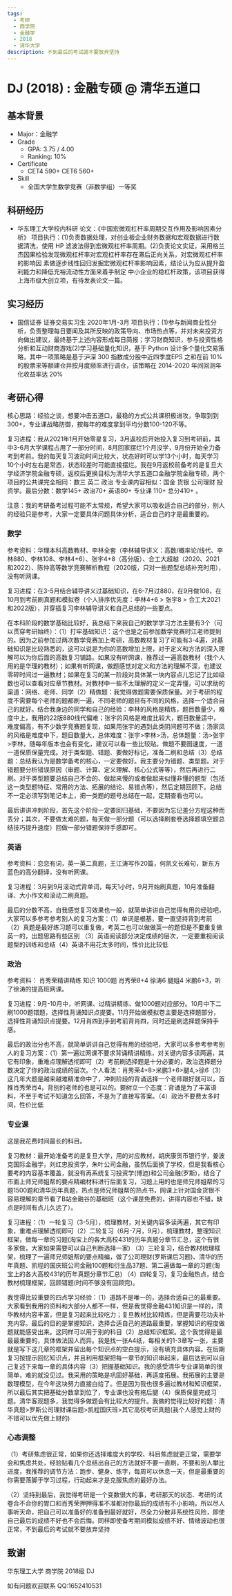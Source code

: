 ```yaml
---
tags:
  - 考研
  - 商学院
  - 金融学
  - 2018
  - 清华大学
description: 不到最后的考试就不要放弃坚持
---
```


# DJ (2018) : 金融专硕 @ 清华五道口

## 基本背景

- Major：金融学
- Grade
  - GPA: 3.75 / 4.00
  - Ranking: 10%
- Certificate
  - CET4 590+ CET6 560+ 
- Skill
  - 全国大学生数学竞赛（非数学组）一等奖  

## 科研经历

- 华东理工大学校内科研 论文：《中国宏微观杠杆率周期交互作用及影响因素分析》 项目执行：(1)负责数据处理，对创业板企业财务数据和宏观数据进行数据清洗，使用 HP 滤波法得到宏微观杠杆率周期。(2)负责论文实证，采用格兰杰因果检验发现微观杠杆率对宏观杠杆率存在滞后正向关系，对宏微观杠杆率的影响因 素做逐步线性回归发掘宏微观杠杆率影响因素，结论认为应从提升盈利能力和降低充裕流动性方面来着手制定 中小企业的稳杠杆政策，该项目获得上海市级大创立项，有待发表论文一篇。

## 实习经历

- 国信证券 证券交易实习生 2020年1月-3月 项目执行：(1)参与新闻商业性分析，负责整理每日要闻及其所反映的政策导向、市场热点等，并对未来投资方向做出建议，最终基于上述内容形成每日简报；学习财商知识，参与投资性格分析和互动财商游戏(2)学习基础量化知识，基于 Python 设计多个量化交易策略，其中一项策略是基于沪深 300 指数成分股中近四季度EPS 之和在前 10%的股票来等额建仓并按月度频率进行调仓，该策略在 2014-2020 年间回测年化收益率达 20%


## 考研心得

核心思路：经验之谈，想要冲击五道口，最稳的方式公共课积极进攻，争取到到300+，专业课战略防御，按每年的难度拿到平均分数100-120不等。

复习进程：我从2021年1月开始零星复习，3月返校后开始投入复习到考研前，其中3-6月大学课程占用了一部分时间，8月回家摆烂1个月没学，9月份开始全力备考到考前。我的每天复习波动时间比较大，状态好时可以学13个小时，每天学习10个小时左右是常态，状态较差时可能直接摆烂。我在9月返校前备考的是复旦大学经济学院金融专硕，返校后更换目标为清华大学五道口金融学院金融专硕，两个项目的公共课完全相同：数三 英二 政治 专业课内容相似：国金 货银 公司理财 投资学。最后分数：数学145+ 政治70+ 英语80+ 专业课 110+ 总分410+ 。

注意：我的考研备考过程可能不太常规，希望大家可以吸收适合自己的部分，别人的经验只是参考，大家一定要具体问题具体分析，适合自己的才是最重要的。


### 数学

参考资料：华理本科高数教材、李林全套（李林辅导讲义：高数/概率论/线代、李林880、李林108、李林4+6）、张宇4+8（高分版）、合工大超越（2020、2021和2022）、陈仲高等数学竞赛解析教程（2020版，只对一些题型总结补充时用），没有听网课。

复习进程：在3-5月结合辅导讲义过基础知识，在6-7月过880，在9月做108，在10月到考前刷真题和模拟卷（个人排序优先度：李林4+6 > 张宇8 > 合工大2021和2022版），并穿插复习李林辅导讲义和自己总结的一些要点。

在本科阶段的数学基础比较好，我总结下来我自己的数学学习方法主要有3个（可以贯穿考研始终）：（1）打牢基础知识：这个也是之前参加数学竞赛时江老师提到的。因为之前参加过两次数学竞赛加上考研，高数教材复习了可能有3-4遍，对基础知识是比较熟悉的，这可以说是为你的高数增加上限，对于定义和方法的深入理解可以为你后面的高数复习铺路。如果没有听网课，推荐过一遍高数教材（我个人用的是华理的教材）；如果有听网课，做题感觉对定义和方法的理解不深，也建议零碎时间过一遍教材；如果在复习的某一阶段对具体某一块内容点儿忘记了比如级数也可以查看对应章节教材。对教材中一些不太理解的定义一定弄懂，可以求助的渠道：网络、老师、同学（2）精做题：我觉得做题需要保质保量。对于考研的程度不需要每个老师的题都刷一遍，不同老师的题目有不同的风格，选择一个适合自己的就好。结合我身边的同学和自己的经验：李林的风格是精炼，题目数量少，难度中上，我用的22版880线代偏难；张宇的风格是难度比较大，题目数量适中，难度偏高，有不少数学竞赛题复现，如果用张宇的遇到此类阴间题可不做；汤家凤的风格是难度中下，题目数量大，总体难度：张宇>李林>汤，总体题量：汤>张宇>李林，随每年版本也会有变化，建议可以看一些比较贴。做题不要图速度，一道一道保质保量完成。对于类型题、错题、要做好标记，准备二刷和总结（3）总结题：总结我认为是数学备考的核心，一定要做好。我主要分为错题、类型题。对于错题要分析错误原因（审题、计算、定义理解、核心公式等等），然后再进行二刷。对于类型题要总结自己不会的、做起来慢的或者做起来似懂非懂的题型（包括这一类型题特征、常用的方法、拓展的结论、易错点等），然后定期回顾下。总结不一定必须写到笔记本上，把一类题的题号总结在一起，定期查看也可以。

最后讲讲冲刺阶段，首先这个阶段一定要回归基础，不要因为忘记差分方程这种而丢分；其次，不要做太难的题，每天做一部分题（可以选择刷套卷选择题填空题总结技巧提升速度）回做一部分错题保持手感即可。


### 英语

参考资料：恋恋有词，英一英二真题，王江涛写作20篇，何凯文长难句，新东方蓝色的高分翻译，没有听网课。

复习进程：3月到9月滚动式背单词，每天1小时，9月开始刷真题，10月准备翻译、大小作文和滚动二刷真题。

最后的分数不高，自我感觉复习效果也一般，就简单讲讲自己觉得有用的经验吧，大家可以多参考参考别人的复习方案：（1）单词是根基，要一直坚持背到考前 （2）真题是最好练习题可以重复做，考英二也可以做做英一的题但是不要重复做英一的，出题思路有些区别 （3）英语阅读部分决定成绩的层次，一定要重视阅读题型的训练和总结（4）英语不用花太多时间，性价比比较低

### 政治

参考资料： 肖秀荣精讲精练 知识 1000题 肖秀荣8+4 徐涛6 腿姐4 米鹏6+3，听了徐涛的提高班网课。

复习进程：9月-10月中，听网课、过精讲精练、做1000题对应部分。10月中下二刷1000题错题，选择性背诵知识点提要。11月开始做模拟卷主要是选择题部分，选择性背诵知识点提要。12月肖四到手到考前背肖四，同时还是刷选择题保持手感。

最后的政治分也不高，就简单讲讲自己觉得有用的经验吧，大家可以多参考参考别人的复习方案：（1）第一遍过网课不要求背诵精讲精练，对关键内容多读两遍，其它有印象，重难点理解透彻即可（2）考前刷选择题是十分必要的，政治选择题分数决定了你的政治成绩的层次。个人看法：肖秀荣4+8>米鹏3+6>腿4,>徐6（3）这几年大题是越来越难精准命中了，冲刺阶段的背诵选择一个老师跟好就可以，首推肖秀荣肖4，背别的老师的也是可以的。要树立一个态度：背诵是为了丰富语料，不至于考试不知道怎么回答，不是为了直接写答案。（4）政治不要费太多时间，性价比低

### 专业课

这是我花费时间最长的科目。

复习教材：最开始准备考的是复旦大学，用的对应教材，胡庆康货币银行学，姜波克国际金融学，刘红忠投资学，朱叶公司金融，虽然后面换了学校，但是我看核心要考的内容基本覆盖，就没有再系统复习投资学(博迪)和公司金融(罗斯)，结合了市面上师兄师姐帮的要点精编材料进行后面复习，习题上用的也是师兄师姐帮的习题1500题和清华历年真题，热点是师兄师姐帮的热点书，网课上针对国金货银不容易理解的章节看了B站金融谷的基础班（这个课是免费的，讲得内容也不错，缺点是时间有点儿久远了）。

复习进程：（1）一轮复习（3-5月），梳理教材，对关键内容多读两遍，其它有印象，重难点理解透彻即可（2）二轮复习（6月-7月，9月），梳理教材，整理知识框架，做每一章的习题(淘宝上的各大高校431的历年真题分章节汇总，这个有很多家做，大家如果需要可以自己判断选择一家) （3）三轮复习，结合教材梳理框架，梳理了一遍师兄师姐帮的要点精编，做了公司理财(罗斯课后习题)、清华的历年真题、凯程的国庆班公司金融100题和衍生品37题、第二遍做每一章的习题(淘宝上的各大高校431的历年真题分章节汇总) （4）四轮复习，复习金融热点，结合教材梳理框架，回顾错题(时间不够没有回顾完)。

我觉得比较重要的四点学习经验：（1）道路不是唯一的，选择合适自己的最重要。大家看到我用的资料和大部分人都不一样，但是我觉得金融431知识是一样的，清华教材内容丰富，但是复习起来比较吃力；复旦教材比较精炼，但是需要花功夫补充内容。最后的目的是掌握知识，选择合适自己的道路最重要，掌握知识的程度做题就能感受出来。这同样可以用于别的科目（2）总结知识框架。这个我觉得是最最最重要的，具体做法因人而异。我是找一张A4纸，每相关的1-3章写一张，主要就是写下这几章的框架并留出每个知识点的空白提示，没有填充具体内容。在后期复习按提示回忆知识点，并且利用框架把每一章节的知识串起来，最后达到可以自己复述下来每一章的具体内容（3）把握基础知识。我的感受清华专业课简单的很简单，难的就没见过。我采用的策略是巩固好基础，再适度拓展。我拓展的主要是数理模型，在今年这块努力直接白给了。但是因为我也很多遍过教材和知识框架，所以最后其实把基础分数拿到位了，专业课也没有拖后腿（4）保质保量完成习题。清华客观题多，我觉得多做题会有比较大的提升。我做的觉得比较好的题：清华真题>罗斯公司理财课后题>凯程国庆班>其它高校考研真题(我个人感觉上财的不错可以优先做上财的)


### 心态调整

（1）考研焦虑很正常，如果你还选择难度大的学校、科目焦虑就更正常，需要学会和焦虑共处，经验贴看几个总结出自己的方法就好不要一直刷，不要和别人攀比进度，我推荐的调节方法：跑步、健身、练字，每周可以休息一天，但是最重要的你需要落脚于学习过程，行动起来才是克服焦虑的最好办法。

（2）坚持到最后，我觉得考研是一个变数很大的事，考研那天的状态、考研的试卷合不合你的胃口和肖秀荣押押得准不准都对你最后的成绩有不小影响，所以尽人事听天命，把自己可以准备好的准备到最好就好，尽全力分散非系统性风险，即使自己最后的成绩不好也不会后悔。同样即使备考期间模拟成绩不好、情绪波动也很正常，不到最后的考试就不要放弃坚持

## 致谢

华东理工大学 商学院 2018级 DJ

如有问题欢迎联系 QQ:1652410531
